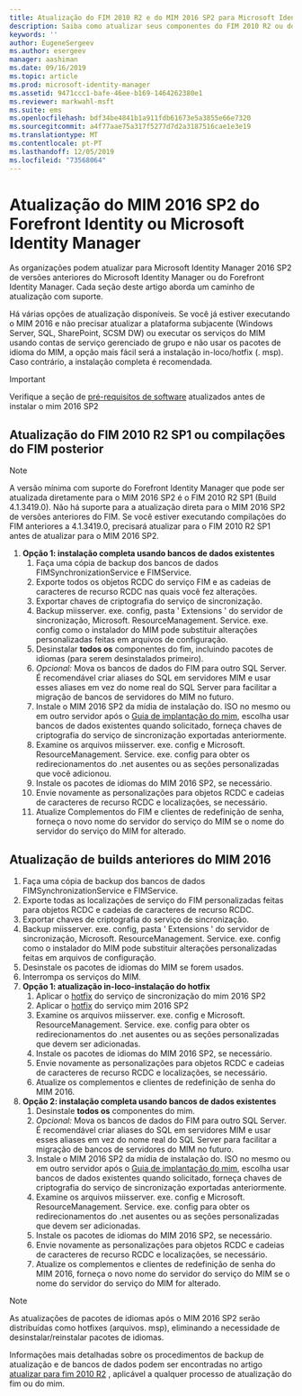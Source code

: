 ```yaml
---
title: Atualização do FIM 2010 R2 e do MIM 2016 SP2 para Microsoft Identity Manager 2016 Service Pack 2 | Microsoft Docs
description: Saiba como atualizar seus componentes do FIM 2010 R2 ou do MIM 2016 SP2 e, em seguida, instale os componentes que são novos no MIM 2016.
keywords: ''
author: EugeneSergeev
ms.author: esergeev
manager: aashiman
ms.date: 09/16/2019
ms.topic: article
ms.prod: microsoft-identity-manager
ms.assetid: 9471ccc1-bafe-46ee-b169-1464262380e1
ms.reviewer: markwahl-msft
ms.suite: ems
ms.openlocfilehash: bdf34be4841b1a911fdb61673e5a3855e66e7320
ms.sourcegitcommit: a4f77aae75a317f5277d7d2a3187516cae1e3e19
ms.translationtype: MT
ms.contentlocale: pt-PT
ms.lasthandoff: 12/05/2019
ms.locfileid: "73568064"
---
```

# <a name="mim-2016-sp2-upgrade--from-forefront-identity--or-microsoft-identity-manager"></a>Atualização do MIM 2016 SP2 do Forefront Identity ou Microsoft Identity Manager

As organizações podem atualizar para Microsoft Identity Manager 2016 SP2 de versões anteriores do Microsoft Identity Manager ou do Forefront Identity Manager.  Cada seção deste artigo aborda um caminho de atualização com suporte.

Há várias opções de atualização disponíveis. Se você já estiver executando o MIM 2016 e não precisar atualizar a plataforma subjacente (Windows Server, SQL, SharePoint, SCSM DW) ou executar os serviços do MIM usando contas de serviço gerenciado de grupo e não usar os pacotes de idioma do MIM, a opção mais fácil será a instalação in-loco/hotfix (. msp). Caso contrário, a instalação completa é recomendada.

> [!IMPORTANT]
> Verifique a seção de [pré-requisitos de software](prepare-server-ws2016.md#software-prerequisites) atualizados antes de instalar o mim 2016 SP2

## <a name="upgrade-from-fim-2010-r2-sp1-or-later-fim-builds"></a>Atualização do FIM 2010 R2 SP1 ou compilações do FIM posterior

> [!NOTE]
> A versão mínima com suporte do Forefront Identity Manager que pode ser atualizada diretamente para o MIM 2016 SP2 é o FIM 2010 R2 SP1 (Build 4.1.3419.0). Não há suporte para a atualização direta para o MIM 2016 SP2 de versões anteriores do FIM. Se você estiver executando compilações do FIM anteriores a 4.1.3419.0, precisará atualizar para o FIM 2010 R2 SP1 antes de atualizar para o MIM 2016 SP2.

1. **Opção 1: instalação completa usando bancos de dados existentes**
    1. Faça uma cópia de backup dos bancos de dados FIMSynchronizationService e FIMService.
    1. Exporte todos os objetos RCDC do serviço FIM e as cadeias de caracteres de recurso RCDC nas quais você fez alterações.
    1. Exportar chaves de criptografia do serviço de sincronização.
    1. Backup miisserver. exe. config, pasta ' Extensions ' do servidor de sincronização, Microsoft. ResourceManagement. Service. exe. config como o instalador do MIM pode substituir alterações personalizadas feitas em arquivos de configuração.
    1. Desinstalar **todos os** componentes do fim, incluindo pacotes de idiomas (para serem desinstalados primeiro).
    1. *Opcional:* Mova os bancos de dados do FIM para outro SQL Server. É recomendável criar aliases do SQL em servidores MIM e usar esses aliases em vez do nome real do SQL Server para facilitar a migração de bancos de servidores do MIM no futuro.
    1. Instale o MIM 2016 SP2 da mídia de instalação do. ISO no mesmo ou em outro servidor após o [Guia de implantação do mim](microsoft-identity-manager-deploy.md), escolha usar bancos de dados existentes quando solicitado, forneça chaves de criptografia do serviço de sincronização exportadas anteriormente.
    1. Examine os arquivos miisserver. exe. config e Microsoft. ResourceManagement. Service. exe. config para obter os redirecionamentos do .net ausentes ou as seções personalizadas que você adicionou.
    1. Instale os pacotes de idiomas do MIM 2016 SP2, se necessário.
    1. Envie novamente as personalizações para objetos RCDC e cadeias de caracteres de recurso RCDC e localizações, se necessário.
    1. Atualize Complementos do FIM e clientes de redefinição de senha, forneça o novo nome do servidor do serviço do MIM se o nome do servidor do serviço do MIM for alterado.
    
## <a name="upgrade-from-previous-mim-2016-builds"></a>Atualização de builds anteriores do MIM 2016
1. Faça uma cópia de backup dos bancos de dados FIMSynchronizationService e FIMService.
1. Exporte todas as localizações de serviço do FIM personalizadas feitas para objetos RCDC e cadeias de caracteres de recurso RCDC.
1. Exportar chaves de criptografia do serviço de sincronização.
1. Backup miisserver. exe. config, pasta ' Extensions ' do servidor de sincronização, Microsoft. ResourceManagement. Service. exe. config como o instalador do MIM pode substituir alterações personalizadas feitas em arquivos de configuração.
1. Desinstale os pacotes de idiomas do MIM se forem usados.
1. Interrompa os serviços do MIM.
1. **Opção 1: atualização in-loco-instalação do hotfix**
    1. Aplicar o [hotfix](https://www.microsoft.com/download/details.aspx?id=100412) do serviço de sincronização do mim 2016 SP2
    1. Aplicar o [hotfix](https://www.microsoft.com/download/details.aspx?id=100412) do serviço mim 2016 SP2
    1. Examine os arquivos miisserver. exe. config e Microsoft. ResourceManagement. Service. exe. config para obter os redirecionamentos do .net ausentes ou as seções personalizadas que devem ser adicionadas.
    1. Instale os pacotes de idiomas do MIM 2016 SP2, se necessário.
    1. Envie novamente as personalizações para objetos RCDC e cadeias de caracteres de recurso RCDC e localizações, se necessário.
    1. Atualize os complementos e clientes de redefinição de senha do MIM 2016.
1. **Opção 2: instalação completa usando bancos de dados existentes**
    1. Desinstale **todos os** componentes do mim.
    1. *Opcional:* Mova os bancos de dados do FIM para outro SQL Server. É recomendável criar aliases do SQL em servidores MIM e usar esses aliases em vez do nome real do SQL Server para facilitar a migração de bancos de servidores do MIM no futuro.
    1. Instale o MIM 2016 SP2 da mídia de instalação do. ISO no mesmo ou em outro servidor após o [Guia de implantação do mim](microsoft-identity-manager-deploy.md), escolha usar bancos de dados existentes quando solicitado, forneça chaves de criptografia do serviço de sincronização exportadas anteriormente.
    1. Examine os arquivos miisserver. exe. config e Microsoft. ResourceManagement. Service. exe. config para obter os redirecionamentos do .net ausentes ou as seções personalizadas que devem ser adicionadas.
    1. Instale os pacotes de idiomas do MIM 2016 SP2, se necessário.
    1. Envie novamente as personalizações para objetos RCDC e cadeias de caracteres de recurso RCDC e localizações, se necessário.
    1. Atualize os complementos e clientes de redefinição de senha do MIM 2016, forneça o novo nome do servidor do serviço do MIM se o nome do servidor do serviço do MIM for alterado.

> [!NOTE]
> As atualizações de pacotes de idiomas após o MIM 2016 SP2 serão distribuídas como hotfixes (arquivos. msp), eliminando a necessidade de desinstalar/reinstalar pacotes de idiomas.

Informações mais detalhadas sobre os procedimentos de backup de atualização e de bancos de dados podem ser encontradas no artigo [atualizar para fim 2010 R2](https://docs.microsoft.com/previous-versions/mim/jj134291%28v%3dws.10%29) , aplicável a qualquer processo de atualização do fim ou do mim.
